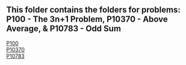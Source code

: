 ## This folder contains the folders for problems: P100 - The 3n+1 Problem, P10370 - Above Average, & P10783 - Odd Sum
[P100](https://github.com/ShaunJPartridge/4883-PT-Partridge/tree/main/Assignments/A14/P100)<br/>
[P10370](https://github.com/ShaunJPartridge/4883-PT-Partridge/tree/main/Assignments/A14/P10370)<br/>
[P10783](https://github.com/ShaunJPartridge/4883-PT-Partridge/tree/main/Assignments/A14/P10783)

